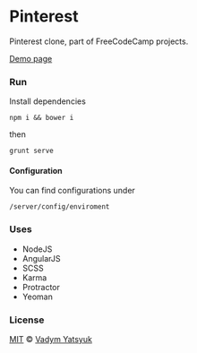 # Pinterest

Pinterest clone, part of FreeCodeCamp projects.

[Demo page](http://thepinterest.herokuapp.com/)

### Run

Install dependencies

```
npm i && bower i
```

then

```
grunt serve
```

#### Configuration

You can find configurations under

```
/server/config/enviroment
```

### Uses

- NodeJS
- AngularJS
- SCSS
- Karma
- Protractor
- Yeoman

### License

[MIT](https://tldrlegal.com/license/mit-license) © [Vadym Yatsyuk](https://github.com/vadimdez)
